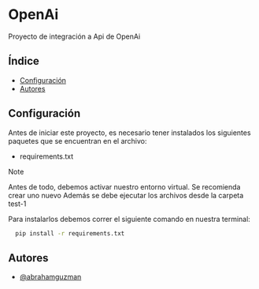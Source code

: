 
# OpenAi

Proyecto de integración a Api de OpenAi


## Índice
- [Configuración](#configuración)
- [Autores](#autores)

## Configuración
Antes de iniciar este proyecto, es necesario tener instalados los siguientes paquetes que se encuentran en el archivo:
- requirements.txt

> [!NOTE]
> Antes de todo, debemos activar nuestro entorno virtual.
> Se recomienda crear uno nuevo
> Además se debe ejecutar los archivos desde la carpeta test-1

Para instalarlos debemos correr el siguiente comando en nuestra terminal:

```bash
  pip install -r requirements.txt
```

## Autores

- [@abrahamguzman](https://www.github.com/abrahamguzman)
